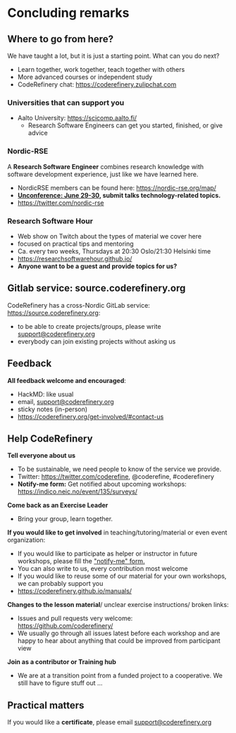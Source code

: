 # Concluding remarks


## Where to go from here?

We have taught a lot, but it is just a starting point.  What can you
do next?

* Learn together, work together, teach together with others
* More advanced courses or independent study
* CodeRefinery chat: https://coderefinery.zulipchat.com

### Universities that can support you

* Aalto University: https://scicomp.aalto.fi/
  * Research Software Engineers can get you started, finished, or give
    advice

### Nordic-RSE

A **Research Software Engineer** combines research knowledge with
software development experience, just like we have learned here.

- NordicRSE members can be found here: https://nordic-rse.org/map/
- **[Unconference: June 29-30](https://nordic-rse.org/events/2021-online-unconference/),
  submit talks technology-related topics.**
- https://twitter.com/nordic-rse

### Research Software Hour

- Web show on Twitch about the types of material we cover here
- focused on practical tips and mentoring
- Ca. every two weeks, Thursdays at 20:30 Oslo/21:30 Helsinki time
- https://researchsoftwarehour.github.io/
- **Anyone want to be a guest and provide topics for us?**



## Gitlab service: source.coderefinery.org

CodeRefinery has a cross-Nordic GitLab service: https://source.coderefinery.org:

- to be able to create projects/groups, please write support@coderefinery.org
- everybody can join existing projects without asking us



## Feedback

**All feedback welcome and encouraged**:
- HackMD: like usual
- email, support@coderefinery.org
- sticky notes (in-person)
- https://coderefinery.org/get-involved/#contact-us



## Help CodeRefinery

**Tell everyone about us**
- To be sustainable, we need people to know of the service we provide.
- Twitter: https://twitter.com/coderefine, @coderefine, #coderefinery
- **Notify-me form:** Get notified about upcoming workshops: https://indico.neic.no/event/135/surveys/

**Come back as an Exercise Leader**
- Bring your group, learn together.

**If you would like to get involved** in teaching/tutoring/material or even event organization:
- If you would like to participate as helper or instructor in future workshops, please fill the ["notify-me" form.](https://indico.neic.no/event/135/surveys/)
- You can also write to us, every contribution most welcome
- If you would like to reuse some of our material for your own workshops, we can probably support you
- https://coderefinery.github.io/manuals/

**Changes to the lesson material**/ unclear exercise instructions/ broken links:
- Issues and pull requests very welcome: https://github.com/coderefinery/
- We usually go through all issues latest before each workshop and are happy to
  hear about anything that could be improved from participant view

**Join as a contributor or Training hub**
- We are at a transition point from a funded project to a
  cooperative. We still have to figure stuff out ...



## Practical matters

If you would like a **certificate**, please email support@coderefinery.org
